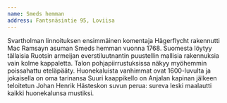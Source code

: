 ```yaml
---
name: Smeds hemman
address: Fantsnäsintie 95, Loviisa
---
```

Svartholman linnoituksen ensimmäinen komentaja Hägerflycht rakennutti Mac Ramsayn asuman Smeds hemman vuonna 1768.
Suomesta löytyy tällaisia Ruotsin armeijan everstiluutnantin puustellin mallisia rakennuksia vain kolme kappaletta.
Talon pohjapiirrustuksissa näkyy myöhemmin poissahattu eteläpääty. Huonekaluista vanhimmat ovat 1600-luvulta ja jokaisella on oma tarinansa
Suuri kaappikello on Anjalan kapinan jälkeen teloitetun Johan Henrik Hästeskon suvun perua: sureva leski maalautti kaikki huonekalunsa mustiksi.
